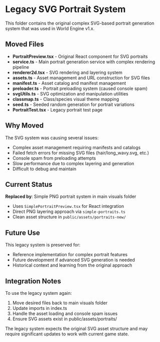 # Legacy SVG Portrait System

This folder contains the original complex SVG-based portrait generation system that was used in World Engine v1.x.

## Moved Files

- **PortraitPreview.tsx** - Original React component for SVG portraits
- **service.ts** - Main portrait generation service with complex rendering pipeline
- **renderer2d.tsx** - SVG rendering and layering system
- **assets.ts** - Asset management and URL construction for SVG files
- **manifest.ts** - Asset catalog and manifest management
- **preloader.ts** - Portrait preloading system (caused console spam)
- **svgUtils.ts** - SVG optimization and manipulation utilities
- **classmap.ts** - Class/species visual theme mapping
- **seed.ts** - Seeded random generation for portrait variations
- **PortraitTest.tsx** - Legacy portrait test page

## Why Moved

The SVG system was causing several issues:
- Complex asset management requiring manifests and catalogs
- Failed fetch errors for missing SVG files (hair/long_wavy.svg, etc.)
- Console spam from preloading attempts
- Slow performance due to complex layering and generation
- Difficult to debug and maintain

## Current Status

**Replaced by**: Simple PNG portrait system in main visuals folder
- Uses `SimplePortraitPreview.tsx` for React integration
- Direct PNG layering approach via `simple-portraits.ts`
- Clean asset structure in `public/assets/portraits-new/`

## Future Use

This legacy system is preserved for:
- Reference implementation for complex portrait features
- Future development if advanced SVG generation is needed
- Historical context and learning from the original approach

## Integration Notes

To use the legacy system again:
1. Move desired files back to main visuals folder
2. Update imports in index.ts
3. Handle the asset loading and console spam issues
4. Ensure SVG assets exist in public/assets/portraits/

The legacy system expects the original SVG asset structure and may require significant updates to work with current game state.